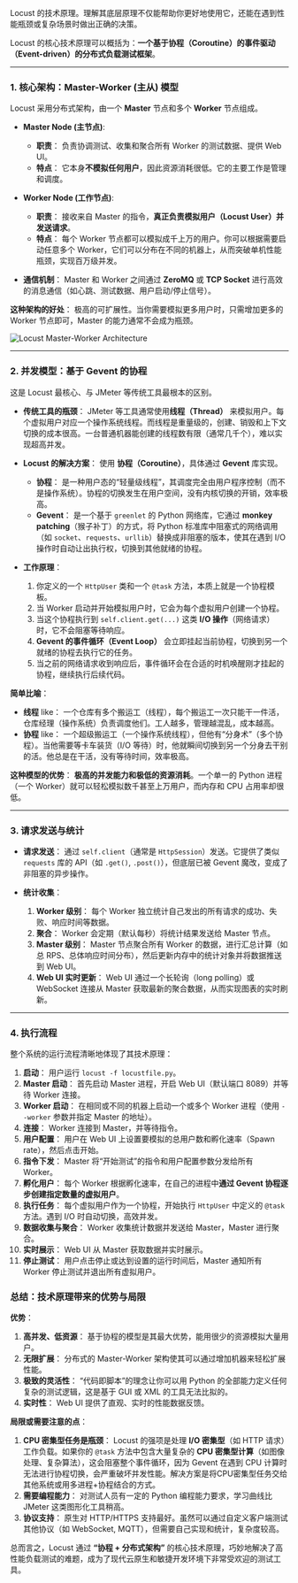  Locust 的技术原理。理解其底层原理不仅能帮助你更好地使用它，还能在遇到性能瓶颈或复杂场景时做出正确的决策。

Locust 的核心技术原理可以概括为：**一个基于协程（Coroutine）的事件驱动（Event-driven）的分布式负载测试框架**。

---

### 1. 核心架构：Master-Worker (主从) 模型

Locust 采用分布式架构，由一个 **Master** 节点和多个 **Worker** 节点组成。

*   **Master Node (主节点)**:
    *   **职责**： 负责协调测试、收集和聚合所有 Worker 的测试数据、提供 Web UI。
    *   **特点**： 它本身**不模拟任何用户**，因此资源消耗很低。它的主要工作是管理和调度。

*   **Worker Node (工作节点)**:
    *   **职责**： 接收来自 Master 的指令，**真正负责模拟用户（Locust User）并发送请求**。
    *   **特点**： 每个 Worker 节点都可以模拟成千上万的用户。你可以根据需要启动任意多个 Worker，它们可以分布在不同的机器上，从而突破单机性能瓶颈，实现百万级并发。

*   **通信机制**： Master 和 Worker 之间通过 **ZeroMQ** 或 **TCP Socket** 进行高效的消息通信（如心跳、测试数据、用户启动/停止信号）。

**这种架构的好处**： 极高的可扩展性。当你需要模拟更多用户时，只需增加更多的 Worker 节点即可，Master 的能力通常不会成为瓶颈。

![Locust Master-Worker Architecture](https://docs.locust.io/en/stable/images/architecture.png)

---

### 2. 并发模型：基于 Gevent 的协程

这是 Locust 最核心、与 JMeter 等传统工具最根本的区别。

*   **传统工具的瓶颈**： JMeter 等工具通常使用**线程（Thread）** 来模拟用户。每个虚拟用户对应一个操作系统线程。而线程是重量级的，创建、销毁和上下文切换的成本很高。一台普通机器能创建的线程数有限（通常几千个），难以实现超高并发。

*   **Locust 的解决方案**： 使用 **协程（Coroutine）**，具体通过 **Gevent** 库实现。
    *   **协程**： 是一种用户态的“轻量级线程”，其调度完全由用户程序控制（而不是操作系统）。协程的切换发生在用户空间，没有内核切换的开销，效率极高。
    *   **Gevent**： 是一个基于 `greenlet` 的 Python 网络库，它通过 **monkey patching**（猴子补丁）的方式，将 Python 标准库中阻塞式的网络调用（如 `socket`、`requests`、`urllib`）替换成非阻塞的版本，使其在遇到 I/O 操作时自动让出执行权，切换到其他就绪的协程。

*   **工作原理**：
    1.  你定义的一个 `HttpUser` 类和一个 `@task` 方法，本质上就是一个协程模板。
    2.  当 Worker 启动并开始模拟用户时，它会为每个虚拟用户创建一个协程。
    3.  当这个协程执行到 `self.client.get(...)` 这类 **I/O 操作**（网络请求）时，它不会阻塞等待响应。
    4.  **Gevent 的事件循环（Event Loop）** 会立即挂起当前协程，切换到另一个就绪的协程去执行它的任务。
    5.  当之前的网络请求收到响应后，事件循环会在合适的时机唤醒刚才挂起的协程，继续执行后续代码。

**简单比喻**：
*   **线程** like： 一个仓库有多个搬运工（线程），每个搬运工一次只能干一件活，仓库经理（操作系统）负责调度他们。工人越多，管理越混乱，成本越高。
*   **协程** like： 一个超级搬运工（一个操作系统线程），但他有“分身术”（多个协程）。当他需要等卡车装货（I/O 等待）时，他就瞬间切换到另一个分身去干别的活。他总是在干活，没有等待时间，效率极高。

**这种模型的优势**： **极高的并发能力和极低的资源消耗**。一个单一的 Python 进程（一个 Worker）就可以轻松模拟数千甚至上万用户，而内存和 CPU 占用率却很低。

---

### 3. 请求发送与统计

*   **请求发送**： 通过 `self.client`（通常是 `HttpSession`）发送。它提供了类似 `requests` 库的 API（如 `.get()`, `.post()`），但底层已被 Gevent 魔改，变成了非阻塞的异步操作。

*   **统计收集**：
    1.  **Worker 级别**： 每个 Worker 独立统计自己发出的所有请求的成功、失败、响应时间等数据。
    2.  **聚合**： Worker 会定期（默认每秒）将统计结果发送给 Master 节点。
    3.  **Master 级别**： Master 节点聚合所有 Worker 的数据，进行汇总计算（如总 RPS、总体响应时间分布），然后更新内存中的统计对象并将数据推送到 Web UI。
    4.  **Web UI 实时更新**： Web UI 通过一个长轮询（long polling）或 WebSocket 连接从 Master 获取最新的聚合数据，从而实现图表的实时刷新。

---

### 4. 执行流程

整个系统的运行流程清晰地体现了其技术原理：

1.  **启动**： 用户运行 `locust -f locustfile.py`。
2.  **Master 启动**： 首先启动 Master 进程，开启 Web UI（默认端口 8089）并等待 Worker 连接。
3.  **Worker 启动**： 在相同或不同的机器上启动一个或多个 Worker 进程（使用 `--worker` 参数并指定 Master 的地址）。
4.  **连接**： Worker 连接到 Master，并等待指令。
5.  **用户配置**： 用户在 Web UI 上设置要模拟的总用户数和孵化速率（Spawn rate），然后点击开始。
6.  **指令下发**： Master 将“开始测试”的指令和用户配置参数分发给所有 Worker。
7.  **孵化用户**： 每个 Worker 根据孵化速率，在自己的进程中**通过 Gevent 协程逐步创建指定数量的虚拟用户**。
8.  **执行任务**： 每个虚拟用户作为一个协程，开始执行 `HttpUser` 中定义的 `@task` 方法。遇到 I/O 时自动切换，高效并发。
9.  **数据收集与聚合**： Worker 收集统计数据并发送给 Master，Master 进行聚合。
10. **实时展示**： Web UI 从 Master 获取数据并实时展示。
11. **停止测试**： 用户点击停止或达到设置的运行时间后，Master 通知所有 Worker 停止测试并退出所有虚拟用户。

### 总结：技术原理带来的优势与局限

**优势**：

1.  **高并发、低资源**： 基于协程的模型是其最大优势，能用很少的资源模拟大量用户。
2.  **无限扩展**： 分布式的 Master-Worker 架构使其可以通过增加机器来轻松扩展性能。
3.  **极致的灵活性**： “代码即脚本”的理念让你可以用 Python 的全部能力定义任何复杂的测试逻辑，这是基于 GUI 或 XML 的工具无法比拟的。
4.  **实时性**： Web UI 提供了直观、实时的性能数据反馈。

**局限或需要注意的点**：

1.  **CPU 密集型任务是瓶颈**： Locust 的强项是处理 **I/O 密集型**（如 HTTP 请求）工作负载。如果你的 `@task` 方法中包含大量复杂的 **CPU 密集型计算**（如图像处理、复杂算法），这会阻塞整个事件循环，因为 Gevent 在遇到 CPU 计算时无法进行协程切换，会严重破坏并发性能。解决方案是将CPU密集型任务交给其他系统或用多进程+协程结合的方式。
2.  **需要编程能力**： 对测试人员有一定的 Python 编程能力要求，学习曲线比 JMeter 这类图形化工具稍高。
3.  **协议支持**： 原生对 HTTP/HTTPS 支持最好。虽然可以通过自定义客户端测试其他协议（如 WebSocket, MQTT），但需要自己实现和统计，复杂度较高。

总而言之，Locust 通过 **“协程 + 分布式架构”** 的核心技术原理，巧妙地解决了高性能负载测试的难题，成为了现代云原生和敏捷开发环境下非常受欢迎的测试工具。